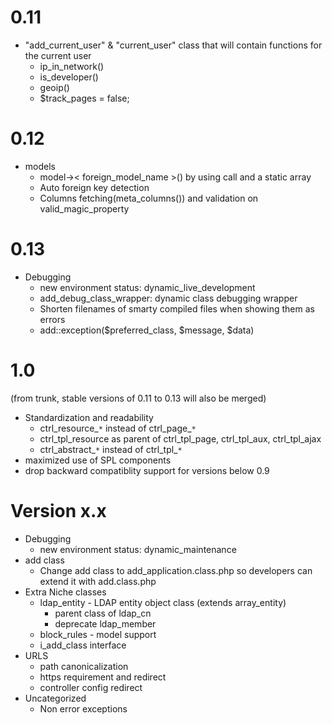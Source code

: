 # 0.11 #
  * "add\_current\_user" & "current\_user" class that will contain functions for the current user
    * ip\_in\_network()
    * is\_developer()
    * geoip()
    * $track\_pages = false;

# 0.12 #
  * models
    * model->< foreign\_model\_name >() by using call and a static array
    * Auto foreign key detection
    * Columns fetching(meta\_columns()) and validation on valid\_magic\_property

# 0.13 #
  * Debugging
    * new environment status: dynamic\_live\_development
    * add\_debug\_class\_wrapper: dynamic class debugging wrapper
    * Shorten filenames of smarty compiled files when showing them as errors
    * add::exception($preferred\_class, $message, $data)

# 1.0 #
(from trunk, stable versions of 0.11 to 0.13 will also be merged)
  * Standardization and readability
    * ctrl\_resource_`*` instead of ctrl\_page_`*`
    * ctrl\_tpl\_resource as parent of ctrl\_tpl\_page, ctrl\_tpl\_aux, ctrl\_tpl\_ajax
    * ctrl\_abstract_`*` instead of ctrl\_tpl_`*`
  * maximized use of SPL components
  * drop backward compatiblity support for versions below 0.9


# Version x.x #
  * Debugging
    * new environment status: dynamic\_maintenance
  * add class
    * Change add class to add\_application.class.php so developers can extend it with add.class.php
  * Extra Niche classes
    * ldap\_entity - LDAP entity object class (extends array\_entity)
      * parent class of ldap\_cn
      * deprecate ldap\_member
    * block\_rules - model support
    * i\_add\_class interface
  * URLS
    * path canonicalization
    * https requirement and redirect
    * controller config redirect
  * Uncategorized
    * Non error exceptions